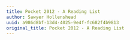 ```yaml
---
title: Pocket 2012 - A Reading List
author: Sawyer Hollenshead
uuid: a986d8bf-13d4-4025-9e4f-fc682f4b9813
original_title: Pocket 2012 - A Reading List
---
```


